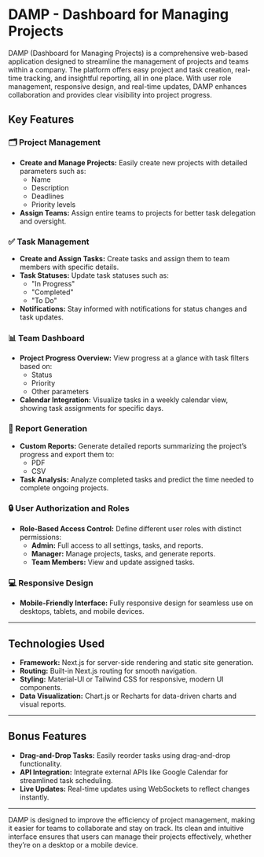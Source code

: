 # DAMP - Dashboard for Managing Projects

DAMP (Dashboard for Managing Projects) is a comprehensive web-based application designed to streamline the management of projects and teams within a company. The platform offers easy project and task creation, real-time tracking, and insightful reporting, all in one place. With user role management, responsive design, and real-time updates, DAMP enhances collaboration and provides clear visibility into project progress.

## Key Features

### 🗂️ Project Management
- **Create and Manage Projects:** Easily create new projects with detailed parameters such as:
  - Name
  - Description
  - Deadlines
  - Priority levels
- **Assign Teams:** Assign entire teams to projects for better task delegation and oversight.

### ✅ Task Management
- **Create and Assign Tasks:** Create tasks and assign them to team members with specific details.
- **Task Statuses:** Update task statuses such as:
  - "In Progress"
  - "Completed"
  - "To Do"
- **Notifications:** Stay informed with notifications for status changes and task updates.

### 📊 Team Dashboard
- **Project Progress Overview:** View progress at a glance with task filters based on:
  - Status
  - Priority
  - Other parameters
- **Calendar Integration:** Visualize tasks in a weekly calendar view, showing task assignments for specific days.

### 📑 Report Generation
- **Custom Reports:** Generate detailed reports summarizing the project’s progress and export them to:
  - PDF
  - CSV
- **Task Analysis:** Analyze completed tasks and predict the time needed to complete ongoing projects.

### 🔒 User Authorization and Roles
- **Role-Based Access Control:** Define different user roles with distinct permissions:
  - **Admin:** Full access to all settings, tasks, and reports.
  - **Manager:** Manage projects, tasks, and generate reports.
  - **Team Members:** View and update assigned tasks.
  
### 💻 Responsive Design
- **Mobile-Friendly Interface:** Fully responsive design for seamless use on desktops, tablets, and mobile devices.

---

## Technologies Used

- **Framework:** Next.js for server-side rendering and static site generation.
- **Routing:** Built-in Next.js routing for smooth navigation.
- **Styling:** Material-UI or Tailwind CSS for responsive, modern UI components.
- **Data Visualization:** Chart.js or Recharts for data-driven charts and visual reports.

---

## Bonus Features

- **Drag-and-Drop Tasks:** Easily reorder tasks using drag-and-drop functionality.
- **API Integration:** Integrate external APIs like Google Calendar for streamlined task scheduling.
- **Live Updates:** Real-time updates using WebSockets to reflect changes instantly.

---

DAMP is designed to improve the efficiency of project management, making it easier for teams to collaborate and stay on track. Its clean and intuitive interface ensures that users can manage their projects effectively, whether they’re on a desktop or a mobile device.

